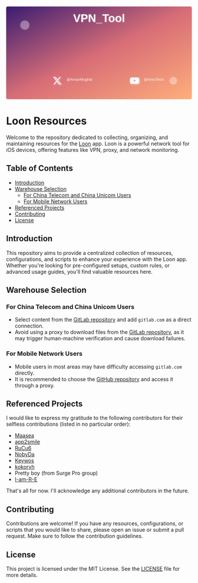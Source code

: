 <p align="center">
  <img src="./loon_tool_banner.svg" alt="Loon Tool Banner">
</p>



# Loon Resources

Welcome to the repository dedicated to collecting, organizing, and maintaining resources for the [Loon](https://apps.apple.com/us/app/loon/id1373567447) app. Loon is a powerful network tool for iOS devices, offering features like VPN, proxy, and network monitoring.

## Table of Contents

- [Introduction](#introduction)
- [Warehouse Selection](#warehouse-selection)
  - [For China Telecom and China Unicom Users](#for-china-telecom-and-china-unicom-users)
  - [For Mobile Network Users](#for-mobile-network-users)
- [Referenced Projects](#referenced-projects)
- [Contributing](#contributing)
- [License](LICENSE.md)

## Introduction

This repository aims to provide a centralized collection of resources, configurations, and scripts to enhance your experience with the Loon app. Whether you're looking for pre-configured setups, custom rules, or advanced usage guides, you'll find valuable resources here.

## Warehouse Selection

### For China Telecom and China Unicom Users

- Select content from the [GitLab repository](https://gitlab.com/lodepuly/vpn_tool) and add `gitlab.com` as a direct connection.
- Avoid using a proxy to download files from the [GitLab repository](https://gitlab.com/lodepuly/vpn_tool), as it may trigger human-machine verification and cause download failures.

### For Mobile Network Users

- Mobile users in most areas may have difficulty accessing `gitlab.com` directly.
- It is recommended to choose the [GitHub repository](https://github.com/luestr/ProxyResource) and access it through a proxy.

## Referenced Projects

I would like to express my gratitude to the following contributors for their selfless contributions (listed in no particular order):

- [Maasea](https://github.com/Maasea/sgmodule)
- [app2smile](https://github.com/app2smile/rules)
- [RuCu6](https://github.com/RuCu6/QuanX)
- [NobyDa](https://github.com/NobyDa)
- [Keywos](https://github.com/Keywos)
- [kokoryh](https://github.com/kokoryh/Script/tree/master/Surge/module)
- Pretty boy (from Surge Pro group)
- [I-am-R-E](https://github.com/I-am-R-E/Functional-Store-Hub)

That's all for now. I'll acknowledge any additional contributors in the future.

## Contributing

Contributions are welcome! If you have any resources, configurations, or scripts that you would like to share, please open an issue or submit a pull request. Make sure to follow the contribution guidelines.

## License

This project is licensed under the MIT License. See the [LICENSE](LICENSE.md) file for more details.

